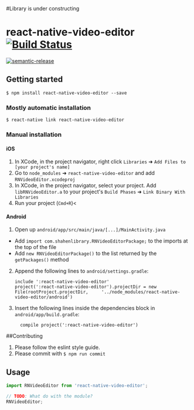 #Library is under constructing

# react-native-video-editor [![Build Status](https://travis-ci.org/shahen94/react-native-video-editor.svg?branch=master)](https://travis-ci.org/shahen94/react-native-video-editor)

[![semantic-release](https://img.shields.io/badge/%20%20%F0%9F%93%A6%F0%9F%9A%80-semantic--release-e10079.svg?style=plastic)](https://github.com/semantic-release/semantic-release)


## Getting started

`$ npm install react-native-video-editor --save`

### Mostly automatic installation

`$ react-native link react-native-video-editor`

### Manual installation


#### iOS

1. In XCode, in the project navigator, right click `Libraries` ➜ `Add Files to [your project's name]`
2. Go to `node_modules` ➜ `react-native-video-editor` and add `RNVideoEditor.xcodeproj`
3. In XCode, in the project navigator, select your project. Add `libRNVideoEditor.a` to your project's `Build Phases` ➜ `Link Binary With Libraries`
4. Run your project (`Cmd+R`)<

#### Android

1. Open up `android/app/src/main/java/[...]/MainActivity.java`
  - Add `import com.shahenlibrary.RNVideoEditorPackage;` to the imports at the top of the file
  - Add `new RNVideoEditorPackage()` to the list returned by the `getPackages()` method
2. Append the following lines to `android/settings.gradle`:
  	```
  	include ':react-native-video-editor'
  	project(':react-native-video-editor').projectDir = new File(rootProject.projectDir, 	'../node_modules/react-native-video-editor/android')
  	```
3. Insert the following lines inside the dependencies block in `android/app/build.gradle`:
  	```
      compile project(':react-native-video-editor')
  	```

##Contributing

1. Please follow the eslint style guide.
2. Please commit with `$ npm run commit`

## Usage
```javascript
import RNVideoEditor from 'react-native-video-editor';

// TODO: What do with the module?
RNVideoEditor;
```
